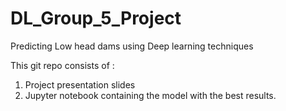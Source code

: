 # DL_Group_5_Project
Predicting Low head dams using Deep learning techniques

This git repo consists of :
1) Project presentation slides
2) Jupyter notebook containing the model with the best results.
